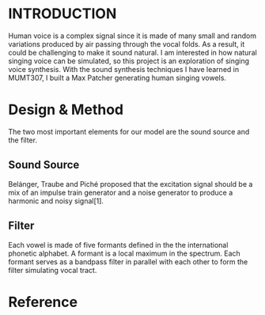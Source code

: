 # INTRODUCTION

Human voice is a complex signal since it is made of many small and random variations produced by air passing through the vocal folds. As a result, it could be challenging to make it sound natural. I am interested in how natural singing voice can be simulated, so this project is an exploration of singing voice synthesis. With the sound synthesis techniques I have learned in MUMT307, I built a Max Patcher generating human singing vowels.

# Design & Method

The two most important elements for our model are the sound source and the filter.
## Sound Source
Belánger, Traube and Piché proposed that the excitation signal should be a mix of an impulse train generator and a noise generator to produce a harmonic and noisy signal[1].
## Filter
Each vowel is made of five formants defined in the the international phonetic alphabet. A formant is a local maximum in the spectrum.
Each formant serves as a bandpass filter in parallel with each other to form the filter simulating vocal tract.
# Reference
